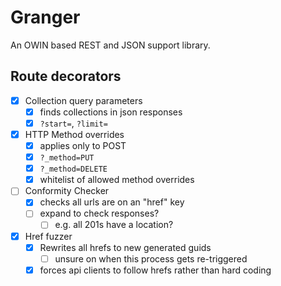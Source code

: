# Granger
An OWIN based REST and JSON support library.

## Route decorators
* [x] Collection query parameters
  * [x] finds collections in json responses
  * [x] `?start=`, `?limit=`
* [x] HTTP Method overrides
  * [x] applies only to POST
  * [x] `?_method=PUT`
  * [x] `?_method=DELETE`
  * [x] whitelist of allowed method overrides
* [ ] Conformity Checker
  * [x] checks all urls are on an "href" key
  * [ ] expand to check responses?
    * [ ] e.g. all 201s have a location?
* [x] Href fuzzer
  * [x] Rewrites all hrefs to new generated guids
    * [ ] unsure on when this process gets re-triggered
  * [x] forces api clients to follow hrefs rather than hard coding
